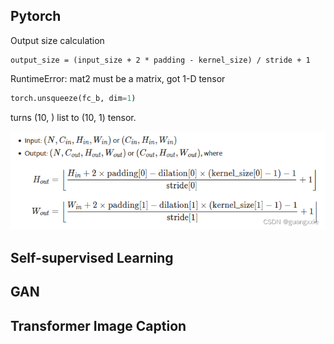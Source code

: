 ## Pytorch
Output size calculation
```
output_size = (input_size + 2 * padding - kernel_size) / stride + 1
```

RuntimeError: mat2 must be a matrix, got 1-D tensor
```Python
torch.unsqueeze(fc_b, dim=1)
```
turns (10, ) list to (10, 1) tensor.

![](../asset/Pasted%20image%2020230831195146.png)

## Self-supervised Learning




## GAN





## Transformer Image Caption